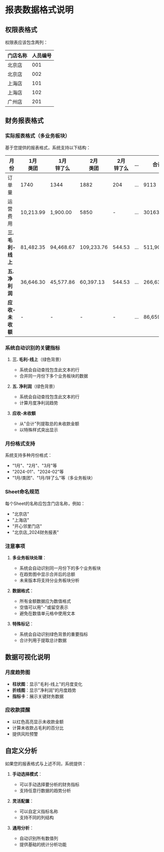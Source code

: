 # 报表数据格式说明

## 权限表格式

权限表应该包含两列：

| 门店名称 | 人员编号 |
|---------|---------|
| 北京店   | 001     |
| 北京店   | 002     |
| 上海店   | 101     |
| 上海店   | 102     |
| 广州店   | 201     |

## 财务报表格式

### 实际报表格式（多业务板块）

基于您提供的报表格式，系统支持以下结构：

| 月份 | 1月<br>类团 | 1月<br>锌了么 | 2月<br>类团 | 2月<br>锌了么 | ... | 合计 |
|------|------------|--------------|------------|--------------|-----|------|
| 订单量 | 1740 | 1344 | 1882 | 204 | ... | 9113 |
| 运营费用 | 10,213.99 | 1,900.00 | 5850 | - | ... | 30163.97 |
| **三. 毛利-线上** | 81,482.35 | 94,468.67 | 109,233.76 | 544.53 | ... | 511,906.21 |
| **五. 净利润** | 36,646.30 | 45,577.86 | 60,397.13 | 544.53 | ... | 266,636.94 |
| **应收-未收额** | - | - | - | - | ... | 86,659.98 |

### 系统自动识别的关键指标

1. **三. 毛利-线上**（绿色背景）
   - 系统会自动查找包含此文本的行
   - 合并同一月份下多个业务板块的数据

2. **五. 净利润**（绿色背景）
   - 系统会自动查找包含此文本的行
   - 计算月度净利润趋势

3. **应收-未收额**
   - 从"合计"列提取总的未收款金额
   - 以特殊样式突出显示

### 月份格式支持

系统支持多种月份格式：
- "1月"、"2月"、"3月"等
- "2024-01"、"2024-02"等
- "1月/类团"、"1月/锌了么"等（多业务板块）

### Sheet命名规范

每个Sheet的名称应包含门店名称，例如：
- "北京店"
- "上海店"
- "开心邻里门店"
- "北京店_2024财务报表"

### 注意事项

1. **多业务板块处理**：
   - 系统会自动识别同一月份下的多个业务板块
   - 在趋势图中显示合并后的总额
   - 未来版本将支持分业务板块分析

2. **数据格式**：
   - 所有金额数据应为数值格式
   - 空值可以用"-"或留空表示
   - 避免在数值单元格中使用文本

3. **特殊标记**：
   - 系统会自动识别绿色背景的重要指标
   - 合计列用于提取总计数据

## 数据可视化说明

### 月度趋势图
- **柱状图**：显示"毛利-线上"的月度变化
- **折线图**：显示"净利润"的月度趋势
- **指标卡**：展示关键财务数据

### 应收款提醒
- 以红色高亮显示未收款金额
- 计算未收款占毛利的百分比
- 提供风险预警

## 自定义分析

如果您的报表格式与上述不同，系统提供：

1. **手动选择模式**：
   - 可以手动选择要分析的财务指标
   - 支持任意行数据的趋势分析

2. **灵活配置**：
   - 可以自定义指标名称
   - 支持不同的列结构

3. **通用分析**：
   - 自动识别所有数值列
   - 提供基础的统计分析功能

